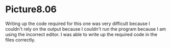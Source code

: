 # Picture8.06

Writing up the code required for this one was very difficult because I couldn't rely on the output because I couldn't run the program because I am using the incorrect editor. I was able to write up the required code in the files correctly.
